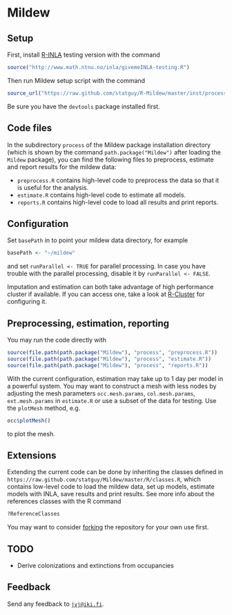 Mildew
======

Setup
-----
First, install [R-INLA](http://www.r-inla.org/) testing version with the command
```r
source("http://www.math.ntnu.no/inla/givemeINLA-testing.R")
```
Then run Mildew setup script with the command
```r
source_url("https://raw.github.com/statguy/R-Mildew/master/inst/process/setup.R")
```
Be sure you have the `devtools` package installed first.

Code files
----------
In the subdirectory `process` of the Mildew package installation directory
(which is shown by the command `path.package("Mildew")` after loading
the `Mildew` package), you can find the following files to
preprocess, estimate and report results for the mildew data:
* `preprocess.R`
contains high-level code to preprocess the data so that it is useful for the analysis.
* `estimate.R`
contains high-level code to estimate all models.
* `reports.R`
contains high-level code to load all results and print reports.

Configuration
-------------
Set `basePath` in to point your mildew data directory, for example
```r
basePath <- "~/mildew"
```
and set `runParallel <- TRUE` for parallel processing.
In case you have trouble with the parallel processing, disable it by
`runParallel <- FALSE`.

Imputation and estimation can both take advantage of high performance cluster
if available. If you can access one, take a look at
[R-Cluster](https://github.com/statguy/R-Cluster) for configuring it.

Preprocessing, estimation, reporting
------------------------------------
You may run the code directly with
```r
source(file.path(path.package("Mildew"), "process", "preprocess.R"))
source(file.path(path.package("Mildew"), "process", "estimate.R"))
source(file.path(path.package("Mildew"), "process", "reports.R"))
```

With the current configuration, estimation may take up to 1 day per model in a powerful system.
You may want to construct a mesh with less nodes by adjusting the mesh parameters
`occ.mesh.params`, `col.mesh.params`, `ext.mesh.params` in `estimate.R` or use
a subset of the data for testing. Use the `plotMesh` method, e.g.
```r
occ$plotMesh()
```
to plot the mesh.

Extensions
----------
Extending the current code can be done by inheriting the classes defined in
`https://raw.github.com/statguy/Mildew/master/R/classes.R`, which contains low-level code to
load the mildew data, set up models, estimate models with INLA, save results and print results.
See more info about the references classes with the R command
```r
?ReferenceClasses
```
You may want to consider [forking](https://help.github.com/articles/fork-a-repo) the repository for your own use first.

TODO
----
* Derive colonizations and extinctions from occupancies

Feedback
--------
Send any feedback to [`jvj@iki.fi`](mailto:jvj@iki.fi).
